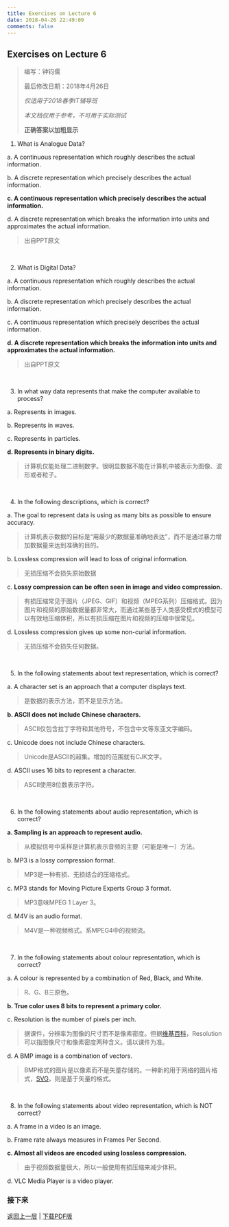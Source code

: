 ```yaml
---
title: Exercises on Lecture 6
date: 2018-04-26 22:49:09
comments: false
---
```


## Exercises on Lecture 6

> 编写：钟钧儒
>
> 最后修改日期：2018年4月26日
>
> *仅适用于2018春季IT辅导班*
>
> *本文档仅用于参考，不可用于实际测试*
>
> **正确答案以加粗显示**

1. What is Analogue Data?

  a. A continuous representation which roughly describes the actual information.

  b. A discrete representation which precisely describes the actual information.

  **c. A continuous representation which precisely describes the actual information.**

  d. A discrete representation which breaks the information into units and approximates the actual information.

  > 出自PPT原文

  ​

2. What is Digital Data?

  a. A continuous representation which roughly describes the actual information.

  b. A discrete representation which precisely describes the actual information.

  c. A continuous representation which precisely describes the actual information.

  **d. A discrete representation which breaks the information into units and approximates the actual information.**

  > 出自PPT原文

  ​

3. In what way data represents that make the computer available to process?

  a. Represents in images.

  b. Represents in waves.

  c. Represents in particles.

  **d. Represents in binary digits.**

  > 计算机仅能处理二进制数字。很明显数据不能在计算机中被表示为图像、波形或者粒子。

  ​

4. In the following descriptions, which is correct?

  a. The goal to represent data is using as many bits as possible to ensure accuracy.

  > 计算机表示数据的目标是“用最少的数据量准确地表达”，而不是通过暴力增加数据量来达到准确的目的。

  b. Lossless compression will lead to loss of original information.

  > 无损压缩不会损失原始数据

  c. **Lossy compression can be often seen in image and video compression.**

  > 有损压缩常见于图片（JPEG、GIF）和视频（MPEG系列）压缩格式。因为图片和视频的原始数据量都非常大，而通过某些基于人类感受模式的模型可以有效地压缩体积，所以有损压缩在图片和视频的压缩中很常见。

  d. Lossless compression gives up some non-curial information.

  > 无损压缩不会损失任何数据。

  ​

5. In the following statements about text representation, which is correct?

  a. A character set is an approach that a computer displays text.

  > 是数据的表示方法，而不是显示方法。

  **b. ASCII does not include Chinese characters.**

  > ASCII仅包含拉丁字符和其他符号，不包含中文等东亚文字编码。

  c. Unicode does not include Chinese characters.

  > Unicode是ASCII的超集。增加的范围就有CJK文字。

  d. ASCII uses 16 bits to represent a character.

  > ASCII使用8位数表示字符。

  ​

6. In the following statements about audio representation, which is correct?

  **a. Sampling is an approach to represent audio.**

  > 从模拟信号中采样是计算机表示音频的主要（可能是唯一）方法。

  b. MP3 is a lossy compression format.

  > MP3是一种有损、无损结合的压缩格式。

  c. MP3 stands for Moving Picture Experts Group 3 format.

  > MP3意味MPEG 1 Layer 3。

  d. M4V is an audio format.

  > M4V是一种视频格式。系MPEG4中的视频流。

  ​

7. In the following statements about colour representation, which is correct?

  a. A colour is represented by a combination of Red, Black, and White.

  > R、G、B三原色。

  **b. True color uses 8 bits to represent a primary color.**

  c. Resolution is the number of pixels per inch.

  > 据课件，分辨率为图像的尺寸而不是像素密度。但据[维基百科](https://en.wikipedia.org/wiki/Image_resolution)，Resolution可以指图像尺寸和像素密度两种含义。请以课件为准。

  d. A BMP image is a combination of vectors.

  > BMP格式的图片是以像素而不是矢量存储的。一种新的用于网络的图片格式，[SVG](https://en.wikipedia.org/wiki/Scalable_Vector_Graphics)，则是基于矢量的格式。

  ​

8. In the following statements about video representation, which is NOT correct?

  a. A frame in a video is an image.

  b. Frame rate always measures in Frames Per Second.

  **c. Almost all videos are encoded using lossless compression.**

  > 由于视频数据量很大，所以一般使用有损压缩来减少体积。

  d. VLC Media Player is a video player.

### 接下来

[返回上一层](../../) | [下载PDF版](Exercises-on-Lecture-6.pdf)